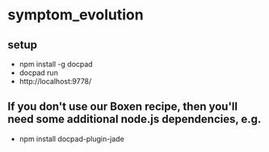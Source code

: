 # symptom_evolution

## setup
* npm install -g docpad
* docpad run
* http://localhost:9778/

## If you don't use our Boxen recipe, then you'll need some additional node.js dependencies, e.g.

* npm install docpad-plugin-jade
